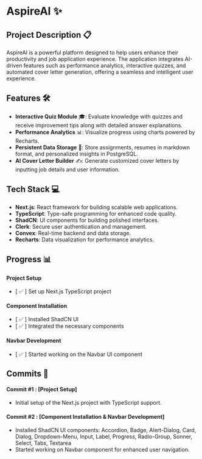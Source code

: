 # AspireAI ✨

## Project Description 📋
AspireAI is a powerful platform designed to help users enhance their productivity and job application experience. The application integrates AI-driven features such as performance analytics, interactive quizzes, and automated cover letter generation, offering a seamless and intelligent user experience.

## Features 🛠️
- **Interactive Quiz Module** 🎓: Evaluate knowledge with quizzes and receive improvement tips along with detailed answer explanations.  
- **Performance Analytics** 📊: Visualize progress using charts powered by Recharts.  
- **Persistent Data Storage** 💾: Store assignments, resumes in markdown format, and personalized insights in PostgreSQL.  
- **AI Cover Letter Builder** ✍️: Generate customized cover letters by inputting job details and user information.  

## Tech Stack 💻
- **Next.js**: React framework for building scalable web applications.  
- **TypeScript**: Type-safe programming for enhanced code quality.  
- **ShadCN**: UI components for building polished interfaces.  
- **Clerk**: Secure user authentication and management.  
- **Convex**: Real-time backend and data storage.  
- **Recharts**: Data visualization for performance analytics.

## Progress 📊
#### **Project Setup**
 - [ ✅ ] Set up Next.js TypeScript project  
#### **Component Installation**
 - [ ✅ ] Installed ShadCN UI
 - [ ✅ ] Integrated the necessary components
#### **Navbar Development**
 - [ ✅ ] Started working on the Navbar UI component

## Commits 📅
#### **Commit #1** : [Project Setup]
 - Initial setup of the Next.js project with TypeScript support.  
#### **Commit #2** : [Component Installation & Navbar Development]
 - Installed ShadCN UI components: Accordion, Badge, Alert-Dialog, Card, Dialog, Dropdown-Menu, Input, Label, Progress, Radio-Group, Sonner, Select, Tabs, Textarea  
 - Started working on Navbar component for enhanced user navigation.
